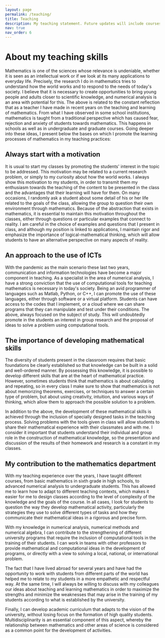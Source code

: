 ```yaml
---
layout: page
permalink: /teaching/
title: Teaching
description: My teaching statement. Future updates will include courses and material.
nav: true
nav_order: 6
---
```


# About my teaching skills 

Mathematics is one of the sciences whose relevance is undeniable, whether it is seen as an intellectual work or if we look at its many applications to everyday life. Precisely, the research I do in mathematics tries to understand how the world works and to respond to the needs of today's society. I believe that it is necessary to create opportunities to bring young people and adults closer to scientific knowledge, and numerical analysis is an area with potential for this. The above is related to the constant reflection that as a teacher I have made in recent years on the teaching and learning of mathematics. From what I have observed in some school institutions, mathematics is taught from a traditional perspective which has caused fear, rejection and anxiety of students towards mathematics. This happens in schools as well as in undergraduate and graduate courses. Going deeper into these ideas, I present below the bases on which I promote the learning processes of mathematics in my teaching practices: 

	
## **Always start with a motivation**
	
It is usual to start my classes by promoting the students' interest in the topic to be addressed. This motivation may be related to a current research problem, or simply to my curiosity about how the world works. I always show this motivation to my students, in order to transmit them my enthusiasm towards the teaching of the content to be presented in the class and the advantages that their learning will have for them. On many occasions, I randomly ask a student about some detail of his or her life related to the goals of the class, allowing the group to question their own environment through mathematics. Because of the abstraction that exists in mathematics, it is essential to maintain this motivation throughout the classes, either through questions or particular examples that connect to reality. I am careful in the choice of examples and questions that I present in class, and although my position is linked to applications, I maintain rigor and emphasize the importance of logical-mathematical thinking, which will allow students to have an alternative perspective on many aspects of reality. 
	
## **An approach to the use of ICTs**
	
With the pandemic as the main scenario these last two years, communication and information technologies have become a major component in teaching. As a specialist in the area of numerical analysis, I have a strong conviction that the use of computational tools for teaching mathematics is necessary in today's society. Being an avid programmer of languages such as Matlab, Python, or C++, I can promote the use of these languages, either through software or a virtual platform. Students can have access to the codes that I implement, or a cloud where we can share programs that they can manipulate and test under their conditions. The above, always focused on the subject of study. This will undoubtedly promote in the students an interest in group research and the proposal of ideas to solve a problem using computational tools. 

## **The importance of developing mathematical skills**
The diversity of students present in the classroom requires that basic foundations be clearly established so that knowledge can be built in a solid and well-ordered manner. By possessing this knowledge, it is possible to develop different skills that are at the heart of mathematical practice. However, sometimes students think that mathematics is about calculating and repeating, so in every class I make sure to show that mathematics is not about memorizing theorems, exercises, or techniques to answer a certain type of problem, but about using creativity, intuition, and various ways of thinking, which allow them to approach the possible solution to a problem.

In addition to the above, the development of these mathematical skills is achieved through the inclusion of specially designed tasks in the teaching process. Solving problems with the tools given in class will allow students to share their mathematical experience with their classmates and with me. I consider it important that students understand their individual and group role in the construction of mathematical knowledge, so the presentation and discussion of the results of their homework and research is a constant in my classes. 

## **My contribution to the mathematics department**
With my teaching experience over the years, I have taught different courses, from basic mathematics in sixth grade in high schools, to advanced numerical analysis to undergraduate students. This has allowed me to learn how to adapt to different teaching contexts, which makes it easier for me to design classes according to the level of complexity of the knowledge and the goals of the course. In all cases, I look for students to question the way they develop mathematical activity, particularly the strategies they use to solve different types of tasks and how they communicate their mathematical ideas in a rigorous and precise form.  

With my knowledge in numerical analysis, numerical methods and numerical algebra, I can contribute to 
the strengthening of different university programs that require the inclusion of computational tools in the training of their students. I can work in teams with other professors to provide mathematical and computational ideas in the development of programs, or directly with a view to solving a local, national, or international problem.

The fact that I have lived abroad for several years and have had the opportunity to work with students from different parts of the world has helped me to relate to my students in a more empathetic and respectful way. At the same time, I will always be willing to discuss with my colleagues our ideas about teaching and learning mathematics in order to maximize the strengths and minimize the weaknesses that may arise in the training of my students according to what is established by the university. 

Finally, I can develop academic curriculum that adapts to the vision of the university, without losing focus on the formation of high quality students. Multidisciplinarity is an essential component of this aspect, whereby the relationship between mathematics and other areas of science is considered as a common point for the development of activities. 	
